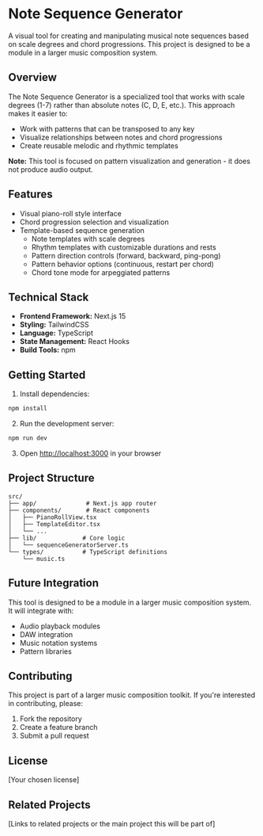 # Note Sequence Generator

A visual tool for creating and manipulating musical note sequences based on scale degrees and chord progressions. This project is designed to be a module in a larger music composition system.

## Overview

The Note Sequence Generator is a specialized tool that works with scale degrees (1-7) rather than absolute notes (C, D, E, etc.). This approach makes it easier to:
- Work with patterns that can be transposed to any key
- Visualize relationships between notes and chord progressions
- Create reusable melodic and rhythmic templates

**Note:** This tool is focused on pattern visualization and generation - it does not produce audio output.

## Features

- Visual piano-roll style interface
- Chord progression selection and visualization
- Template-based sequence generation
  - Note templates with scale degrees
  - Rhythm templates with customizable durations and rests
  - Pattern direction controls (forward, backward, ping-pong)
  - Pattern behavior options (continuous, restart per chord)
  - Chord tone mode for arpeggiated patterns

## Technical Stack

- **Frontend Framework:** Next.js 15
- **Styling:** TailwindCSS
- **Language:** TypeScript
- **State Management:** React Hooks
- **Build Tools:** npm

## Getting Started

1. Install dependencies:
```bash
npm install
```

2. Run the development server:
```bash
npm run dev
```

3. Open [http://localhost:3000](http://localhost:3000) in your browser

## Project Structure

```
src/
├── app/              # Next.js app router
├── components/       # React components
│   ├── PianoRollView.tsx
│   ├── TemplateEditor.tsx
│   └── ...
├── lib/             # Core logic
│   └── sequenceGeneratorServer.ts
└── types/           # TypeScript definitions
    └── music.ts
```

## Future Integration

This tool is designed to be a module in a larger music composition system. It will integrate with:
- Audio playback modules
- DAW integration
- Music notation systems
- Pattern libraries

## Contributing

This project is part of a larger music composition toolkit. If you're interested in contributing, please:
1. Fork the repository
2. Create a feature branch
3. Submit a pull request

## License

[Your chosen license]

## Related Projects

[Links to related projects or the main project this will be part of]
